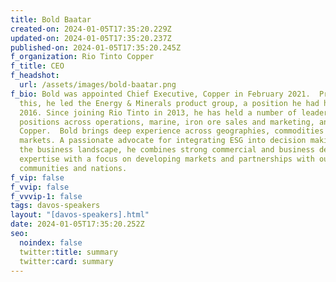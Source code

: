 ```yaml
---
title: Bold Baatar
created-on: 2024-01-05T17:35:20.229Z
updated-on: 2024-01-05T17:35:20.237Z
published-on: 2024-01-05T17:35:20.245Z
f_organization: Rio Tinto Copper
f_title: CEO
f_headshot:
  url: /assets/images/bold-baatar.png
f_bio: Bold was appointed Chief Executive, Copper in February 2021.  Prior to
  this, he led the Energy & Minerals product group, a position he had held since
  2016. Since joining Rio Tinto in 2013, he has held a number of leadership
  positions across operations, marine, iron ore sales and marketing, and
  Copper.  Bold brings deep experience across geographies, commodities and
  markets. A passionate advocate for integrating ESG into decision making across
  the business landscape, he combines strong commercial and business development
  expertise with a focus on developing markets and partnerships with our host
  communities and nations.
f_vip: false
f_vvip: false
f_vvvip-1: false
tags: davos-speakers
layout: "[davos-speakers].html"
date: 2024-01-05T17:35:20.252Z
seo:
  noindex: false
  twitter:title: summary
  twitter:card: summary
---
```

